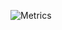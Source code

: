 ![Metrics](https://metrics.lecoq.io/ARISTheGod?template=classic&base.header=0&base.activity=0&base.community=0&base.repositories=0&base.metadata=0&lines=1&achievements=1&pagespeed=1&achievements.threshold=C&achievements.secrets=true&achievements.display=detailed&achievements.limit=0&pagespeed.url=.user.website&pagespeed.detailed=false&pagespeed.screenshot=false&config.timezone=Europe%2FBucharest)
